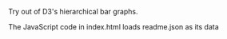 Try out of D3's hierarchical bar graphs.

The JavaScript code in index.html loads readme.json as its data


